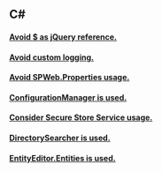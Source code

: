 ## C# 

#### [Avoid $ as jQuery reference.](RESP510242.md)
#### [Avoid custom logging.](RESP510239.md)
#### [Avoid SPWeb.Properties usage.](RESP510240.md)
#### [ConfigurationManager is used.](RESP510202.md)
#### [Consider Secure Store Service usage.](RESP510206.md)
#### [DirectorySearcher is used.](RESP510212.md)
#### [EntityEditor.Entities is used.](RESP510251.md)